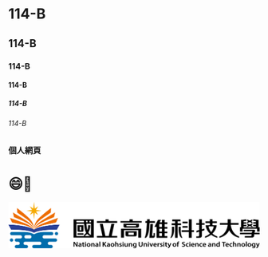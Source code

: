 # 114-B
## 114-B
### 114-B
#### 114-B
##### 114-B
###### 114-B

### 個人網頁

# 😄🌭

![NKUST](nkust.png)

